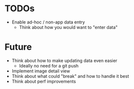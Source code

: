 # TODOs
* Enable ad-hoc / non-app data entry
    * Think about how you would want to "enter data"

# Future
* Think about how to make updating data even easier
    * Ideally no need for a git push
* Implement image detail view
* Think about what could "break" and how to handle it best
* Think about perf improvements